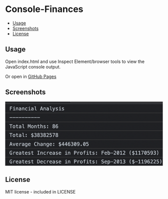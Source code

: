 # Console-Finances

* [Usage](#usage)
* [Screenshots](#screenshots)
* [License](#license)

## Usage
Open index.html and use Inspect Element/browser tools to view the JavaScript console output.

Or open in [GitHub Pages](https://robh95.github.io/console-finances/)

## Screenshots
![Screenshot of page](./screenshots/1.png)

## License
MIT license - included in LICENSE
